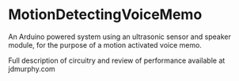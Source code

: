 # MotionDetectingVoiceMemo
An Arduino powered system using an ultrasonic sensor and speaker module, for the purpose of a motion activated voice memo.

Full description of circuitry and review of performance available at jdmurphy.com
